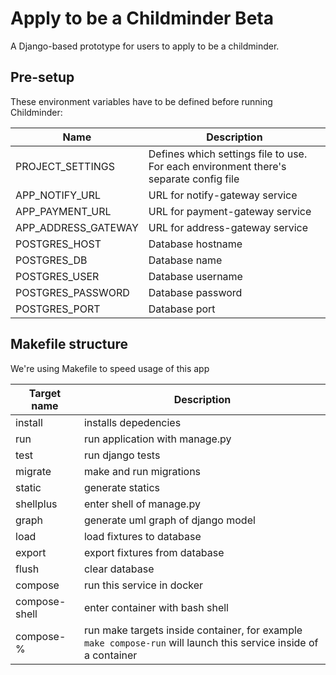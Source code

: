 # Apply to be a Childminder Beta

A Django-based prototype for users to apply to be a childminder.

## Pre-setup

These environment variables have to be defined before running Childminder:


| Name                | Description                                                                           |
| ------------------- | ------------------------------------------------------------------------------------- |
| PROJECT_SETTINGS    | Defines which settings file to use. For each environment there's separate config file |
| APP_NOTIFY_URL      | URL for notify-gateway service                                                        |
| APP_PAYMENT_URL     | URL for payment-gateway service                                                       |
| APP_ADDRESS_GATEWAY | URL for address-gateway service                                                       |
| POSTGRES_HOST       | Database hostname                                                                     |
| POSTGRES_DB         | Database name                                                                         |
| POSTGRES_USER       | Database username                                                                     |
| POSTGRES_PASSWORD   | Database password                                                                     |
| POSTGRES_PORT       | Database port                                                                         |

## Makefile structure

We're using Makefile to speed usage of this app

| Target name   | Description                                                                                                      |
| ------------- | ---------------------------------------------------------------------------------------------------------------- |
| install       | installs depedencies                                                                                             |
| run           | run application with manage.py                                                                                   |
| test          | run django tests                                                                                                 |
| migrate       | make and run migrations                                                                                          |
| static        | generate statics                                                                                                 |
| shellplus     | enter shell of manage.py                                                                                         |
| graph         | generate uml graph of django model                                                                               |
| load          | load fixtures to database                                                                                        |
| export        | export fixtures from database                                                                                    |
| flush         | clear database                                                                                                   |
| compose       | run this service in docker                                                                                       |
| compose-shell | enter container with bash shell                                                                                  |
| compose-%     | run make targets inside container, for example `make compose-run` will launch this service inside of a container |

